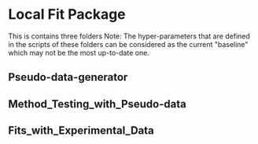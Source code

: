# Local Fit Package

This is contains three folders
Note: The hyper-parameters that are defined in the scripts of these folders can be considered as the current "baseline" which may not be the most up-to-date one.

## Pseudo-data-generator

## Method_Testing_with_Pseudo-data

## Fits_with_Experimental_Data
